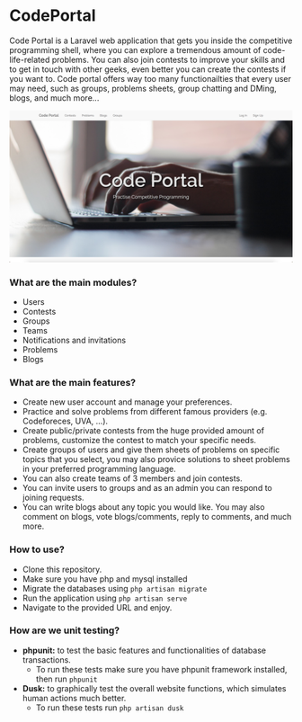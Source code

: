 # CodePortal
Code Portal is a Laravel web application that gets you inside the competitive programming shell, where you can explore a tremendous amount of code-life-related problems. You can also join contests to improve your skills and to get in touch with other geeks, even better you can create the contests if you want to. Code portal offers way too many functionailties that every user may need, such as groups, problems sheets, group chatting and DMing, blogs, and much more...

![Homepage](images/img1.png)
### What are the main modules?
- Users
- Contests
- Groups
- Teams
- Notifications and invitations
- Problems
- Blogs

### What are the main features?
- Create new user account and manage your preferences.
- Practice and solve problems from different famous providers (e.g. Codeforeces, UVA, ...).
- Create public/private contests from the huge provided amount of problems, customize the contest to match your specific needs.
- Create groups of users and give them sheets of problems on specific topics that you select, you may also provice solutions to sheet problems in your preferred programming language.
- You can also create teams of 3 members and join contests.
- You can invite users to groups and as an admin you can respond to joining requests.
- You can write blogs about any topic you would like. You may also comment on blogs, vote blogs/comments, reply to comments, and much more.

### How to use?
- Clone this repository.
- Make sure you have php and mysql installed
- Migrate the databases using `php artisan migrate`
- Run the application using `php artisan serve`
- Navigate to the provided URL and enjoy.

### How are we unit testing?
- **phpunit:** to test the basic features and functionalities of database transactions.
    - To run these tests make sure you have phpunit framework installed, then run `phpunit`
- **Dusk:** to graphically test the overall website functions, which simulates human actions much better. 
    - To run these tests run `php artisan dusk`